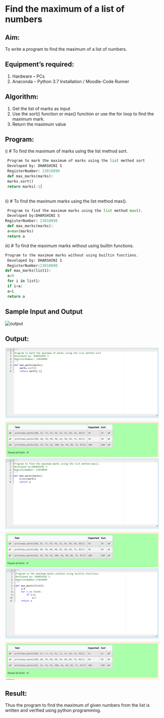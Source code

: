 # Find the maximum of a list of numbers
## Aim:
To write a program to find the maximum of a list of numbers.
## Equipment’s required:
1.	Hardware – PCs
2.	Anaconda – Python 3.7 Installation / Moodle-Code Runner
## Algorithm:
1.	Get the list of marks as input
2.	Use the sort() function or max() function or use the for loop to find the maximum mark.
3.	Return the maximum value
## Program:

i)	# To find the maximum of marks using the list method sort.
```Python
 Program to mark the maximum of marks using the list method sort
 Developed by: DHARSHINI S
 RegisterNumber: 23010890
 def max_marks(marks):
 marks.sort()
 return marks[-1]



```

ii)	# To find the maximum marks using the list method max().
```Python
 Program to find the maximum marks using the list method max().
 Developed by:DHARSHINI S 
RegisterNumber: 23010890
 def max_marks(marks):
 a=max(marks)
 return a


```

iii) # To find the maximum marks without using builtin functions.
```Python
Program to the maximum marks without using builtin functions.
 Developed by: DHARSHINI S
 RegisterNumber:23010890 
def max_marks(list1):
 a=0
 for i in list1:
 if i>a:
 a=i
 return a


```
## Sample Input and Output
![output](./img/max_marks1.jpg) 

## Output:
![output](./MAX%201.png)
![output](<MAX 2.png>)
![output](<MAX 3.png>)


## Result:
Thus the program to find the maximum of given numbers from the list is written and verified using python programming.